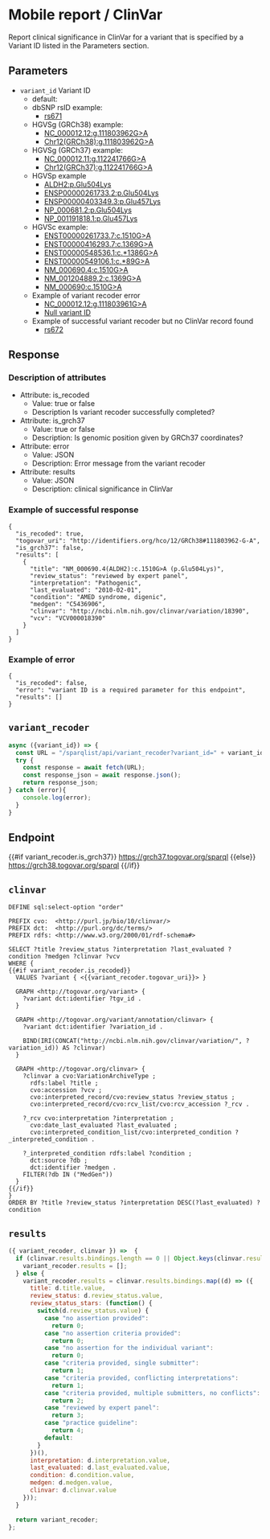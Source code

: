 # Mobile report / ClinVar

Report clinical significance in ClinVar for a variant that is specified by a Variant ID listed in the Parameters section.

## Parameters

* `variant_id` Variant ID
  * default:
  * dbSNP rsID example: 
    * [rs671](/sparqlist/api/mobile_clinvar?variant_id=rs671)
  * HGVSg (GRCh38) example: 
    * [NC_000012.12:g.111803962G>A](/sparqlist/api/mobile_clinvar?variant_id=NC_000012.12:g.111803962G>A)
    * [Chr12(GRCh38):g.111803962G>A](/sparqlist/api/mobile_clinvar?variant_id=Chr12(GRCh38):g.111803962G>A)
  * HGVSg (GRCh37) example: 
    * [NC_000012.11:g.112241766G>A](/sparqlist/api/mobile_clinvar?variant_id=NC_000012.11:g.112241766G>A)
    * [Chr12(GRCh37):g.112241766G>A](/sparqlist/api/mobile_clinvar?variant_id=Chr12(GRCh37):g.112241766G>A)
  * HGVSp example
    * [ALDH2:p.Glu504Lys](/sparqlist/api/mobile_clinvar?variant_id=ALDH2:p.Glu504Lys)
    * [ENSP00000261733.2:p.Glu504Lys](/sparqlist/api/mobile_clinvar?variant_id=ENSP00000261733.2:p.Glu504Lys)
    * [ENSP00000403349.3:p.Glu457Lys](/sparqlist/api/mobile_clinvar?variant_id=ENSP00000403349.3:p.Glu457Lys)
    * [NP_000681.2:p.Glu504Lys](/sparqlist/api/mobile_clinvar?variant_id=NP_000681.2:p.Glu504Lys)
    * [NP_001191818.1:p.Glu457Lys](/sparqlist/api/mobile_clinvar?variant_id=NP_001191818.1:p.Glu457Lys)
  * HGVSc example: 
    * [ENST00000261733.7:c.1510G>A](/sparqlist/api/mobile_clinvar?variant_id=ENST00000261733.7:c.1510G>A)
    * [ENST00000416293.7:c.1369G>A](/sparqlist/api/mobile_clinvar?variant_id=ENST00000416293.7:c.1369G>A)
    * [ENST00000548536.1:c.*1386G>A](/sparqlist/api/mobile_clinvar?variant_id=ENST00000548536.1:c.*1386G>A)
    * [ENST00000549106.1:c.*89G>A](/sparqlist/api/mobile_clinvar?variant_id=ENST00000549106.1:c.*89G>A)
    * [NM_000690.4:c.1510G>A](/sparqlist/api/mobile_clinvar?variant_id=NM_000690.4:c.1510G>A)
    * [NM_001204889.2:c.1369G>A](/sparqlist/api/mobile_clinvar?variant_id=NM_001204889.2:c.1369G>A)
    * [NM_000690:c.1510G>A](/sparqlist/api/mobile_clinvar?variant_id=NM_000690:c.1510G>A)
  * Example of variant recoder error
    * [NC_000012.12:g.111803961G>A](/sparqlist/api/mobile_clinvar?variant_id=NC_000012.12:g.111803961G>A)
    * [Null variant ID](/sparqlist/api/mobile_clinvar?variant_id=)
  * Example of successful variant recoder but no ClinVar record found
    * [rs672](/sparqlist/api/mobile_clinvar?variant_id=rs672)

## Response

### Description of attributes
* Attribute: is_recoded
  * Value: true or false
  * Description Is variant recoder successfully completed?
* Attribute: is_grch37
  * Value: true or false
  * Description: Is genomic position given by GRCh37 coordinates?
* Attribute: error
  * Value: JSON
  * Description: Error message from the variant recoder
* Attribute: results
  * Value: JSON
  * Description: clinical significance in ClinVar

### Example of successful response
```
{
  "is_recoded": true,
  "togovar_uri": "http://identifiers.org/hco/12/GRCh38#111803962-G-A",
  "is_grch37": false,
  "results": [
    {
      "title": "NM_000690.4(ALDH2):c.1510G>A (p.Glu504Lys)",
      "review_status": "reviewed by expert panel",
      "interpretation": "Pathogenic",
      "last_evaluated": "2010-02-01",
      "condition": "AMED syndrome, digenic",
      "medgen": "C5436906",
      "clinvar": "http://ncbi.nlm.nih.gov/clinvar/variation/18390",
      "vcv": "VCV000018390"
    }
  ]
}
```
### Example of error
```
{
  "is_recoded": false,
  "error": "variant ID is a required parameter for this endpoint",
  "results": []
}
```

## `variant_recoder`
```javascript
async ({variant_id}) => {
  const URL = "/sparqlist/api/variant_recoder?variant_id=" + variant_id;
  try {
    const response = await fetch(URL);
    const response_json = await response.json();
    return response_json;
} catch (error){
    console.log(error);
  }
}
```

## Endpoint

{{#if variant_recoder.is_grch37}}
https://grch37.togovar.org/sparql
{{else}}
https://grch38.togovar.org/sparql
{{/if}}

## `clinvar`

```sparql
DEFINE sql:select-option "order"

PREFIX cvo:  <http://purl.jp/bio/10/clinvar/>
PREFIX dct:  <http://purl.org/dc/terms/>
PREFIX rdfs: <http://www.w3.org/2000/01/rdf-schema#>

SELECT ?title ?review_status ?interpretation ?last_evaluated ?condition ?medgen ?clinvar ?vcv
WHERE {
{{#if variant_recoder.is_recoded}}
  VALUES ?variant { <{{variant_recoder.togovar_uri}}> }

  GRAPH <http://togovar.org/variant> {
    ?variant dct:identifier ?tgv_id .
  }

  GRAPH <http://togovar.org/variant/annotation/clinvar> {
    ?variant dct:identifier ?variation_id .

    BIND(IRI(CONCAT("http://ncbi.nlm.nih.gov/clinvar/variation/", ?variation_id)) AS ?clinvar)
  }

  GRAPH <http://togovar.org/clinvar> {
    ?clinvar a cvo:VariationArchiveType ;
      rdfs:label ?title ;
      cvo:accession ?vcv ;
      cvo:interpreted_record/cvo:review_status ?review_status ;
      cvo:interpreted_record/cvo:rcv_list/cvo:rcv_accession ?_rcv .

    ?_rcv cvo:interpretation ?interpretation ;
      cvo:date_last_evaluated ?last_evaluated ;
      cvo:interpreted_condition_list/cvo:interpreted_condition ?_interpreted_condition .

    ?_interpreted_condition rdfs:label ?condition ;
      dct:source ?db ;
      dct:identifier ?medgen .
    FILTER(?db IN ("MedGen"))
  }
{{/if}}
}
ORDER BY ?title ?review_status ?interpretation DESC(?last_evaluated) ?condition
```

## `results`
```javascript
({ variant_recoder, clinvar }) =>  {
  if (clinvar.results.bindings.length == 0 || Object.keys(clinvar.results.bindings[0]).length == 0){
    variant_recoder.results = [];
  } else {
    variant_recoder.results = clinvar.results.bindings.map((d) => ({
      title: d.title.value,
      review_status: d.review_status.value,
      review_status_stars: (function() {
        switch(d.review_status.value) {
          case "no assertion provided":
            return 0;
          case "no assertion criteria provided":
            return 0;
          case "no assertion for the individual variant":
            return 0;
          case "criteria provided, single submitter":
            return 1;
          case "criteria provided, conflicting interpretations":
            return 1;
          case "criteria provided, multiple submitters, no conflicts":
            return 2;
          case "reviewed by expert panel":
            return 3;
          case "practice guideline":
            return 4;
          default:
        }
      })(),
      interpretation: d.interpretation.value,
      last_evaluated: d.last_evaluated.value,
      condition: d.condition.value,
      medgen: d.medgen.value,
      clinvar: d.clinvar.value
    }));
  }

  return variant_recoder;
};
```
